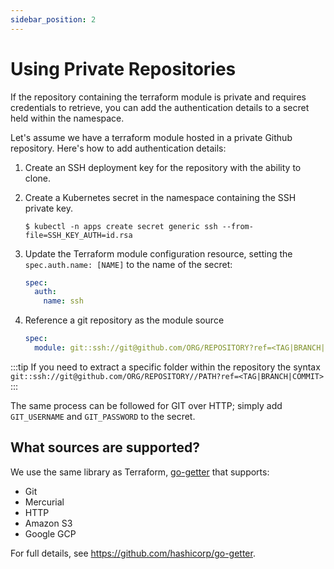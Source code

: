 ```yaml
---
sidebar_position: 2
---
```


# Using Private Repositories

If the repository containing the terraform module is private and requires credentials to retrieve, you can add the authentication details to a secret held within the namespace.

Let's assume we have a terraform module hosted in a private Github repository. Here's how to add authentication details:

1. Create an SSH deployment key for the repository with the ability to clone.
2. Create a Kubernetes secret in the namespace containing the SSH private key.

    ```shell
    $ kubectl -n apps create secret generic ssh --from-file=SSH_KEY_AUTH=id.rsa
    ```

3. Update the Terraform module configuration resource, setting the `spec.auth.name: [NAME]` to the name of the secret:

    ```yaml
    spec:
      auth:
        name: ssh
    ```
4. Reference a git repository as the module source
    ```yaml
    spec:
      module: git::ssh://git@github.com/ORG/REPOSITORY?ref=<TAG|BRANCH|COMMIT>
    ```

:::tip
If you need to extract a specific folder within the repository the syntax `git::ssh://git@github.com/ORG/REPOSITORY//PATH?ref=<TAG|BRANCH|COMMIT>`
:::

The same process can be followed for GIT over HTTP; simply add `GIT_USERNAME` and `GIT_PASSWORD` to the secret.

## What sources are supported?

We use the same library as Terraform, [go-getter](https://github.com/hashicorp/go-getter) that supports:
* Git
* Mercurial
* HTTP
* Amazon S3
* Google GCP

For full details, see https://github.com/hashicorp/go-getter.
